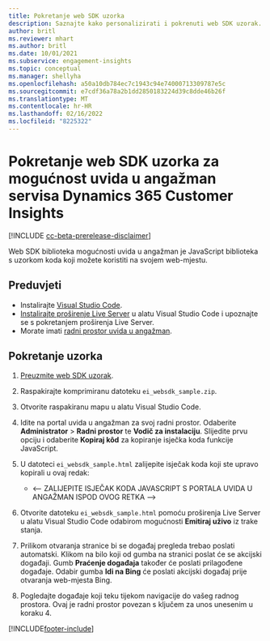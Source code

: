 ```yaml
---
title: Pokretanje web SDK uzorka
description: Saznajte kako personalizirati i pokrenuti web SDK uzorak.
author: britl
ms.reviewer: mhart
ms.author: britl
ms.date: 10/01/2021
ms.subservice: engagement-insights
ms.topic: conceptual
ms.manager: shellyha
ms.openlocfilehash: a50a10db784ec7c1943c94e74000713309787e5c
ms.sourcegitcommit: e7cdf36a78a2b1dd2850183224d39c8dde46b26f
ms.translationtype: MT
ms.contentlocale: hr-HR
ms.lasthandoff: 02/16/2022
ms.locfileid: "8225322"
---
```

# <a name="run-the-web-sdk-sample-for-dynamics-365-customer-insights-engagement-insights-capability"></a>Pokretanje web SDK uzorka za mogućnost uvida u angažman servisa Dynamics 365 Customer Insights

[!INCLUDE [cc-beta-prerelease-disclaimer](includes/cc-beta-prerelease-disclaimer.md)]

Web SDK biblioteka mogućnosti uvida u angažman je JavaScript biblioteka s uzorkom koda koji možete koristiti na svojem web-mjestu.

## <a name="prerequisites"></a>Preduvjeti

- Instalirajte [Visual Studio Code](https://code.visualstudio.com/).
- [Instalirajte proširenje Live Server](https://marketplace.visualstudio.com/items?itemName=ritwickdey.LiveServer) u alatu Visual Studio Code i upoznajte se s pokretanjem proširenja Live Server.
- Morate imati [radni prostor uvida u angažman](create-workspace.md).

## <a name="run-sample"></a>Pokretanje uzorka

1. [Preuzmite web SDK uzorak](https://download.pi.dynamics.com/sdk/EngagementInsightsSamples/ei_websdk_sample.zip).

1. Raspakirajte komprimiranu datoteku `ei_websdk_sample.zip`.

1. Otvorite raspakiranu mapu u alatu Visual Studio Code.

1. Idite na portal uvida u angažman za svoj radni prostor. Odaberite **Administrator** > **Radni prostor** te **Vodič za instalaciju**. Slijedite prvu opciju i odaberite **Kopiraj kôd** za kopiranje isječka koda funkcije JavaScript.

1. U datoteci `ei_websdk_sample.html` zalijepite isječak koda koji ste upravo kopirali u ovaj redak:

   - <-- ZALIJEPITE ISJEČAK KODA JAVASCRIPT S PORTALA UVIDA U ANGAŽMAN ISPOD OVOG RETKA -->

1. Otvorite datoteku `ei_websdk_sample.html` pomoću proširenja Live Server u alatu Visual Studio Code odabirom mogućnosti **Emitiraj uživo** iz trake stanja.

1. Prilikom otvaranja stranice bi se događaj pregleda trebao poslati automatski. Klikom na bilo koji od gumba na stranici poslat će se akcijski događaji. Gumb **Praćenje događaja** također će poslati prilagođene događaje. Odabir gumba **Idi na Bing** će poslati akcijski događaj prije otvaranja web-mjesta Bing.

1. Pogledajte događaje koji teku tijekom navigacije do vašeg radnog prostora. Ovaj je radni prostor povezan s ključem za unos unesenim u koraku 4.


[!INCLUDE[footer-include](../includes/footer-banner.md)]
